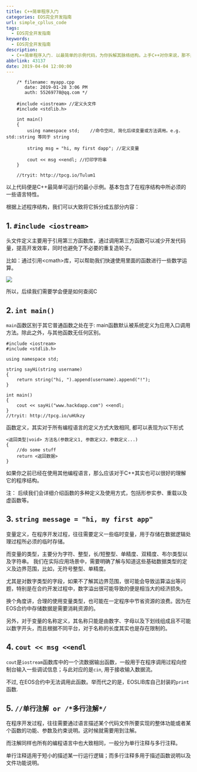 ```yaml
---
title: C++简单程序入门
categories: EOS完全开发指南
url: simple_cpllus_code
tags:
  - EOS完全开发指南
keywords:
  - EOS完全开发指南
description:
  - C++简单程序入门. 以最简单的示例代码，为你拆解其脉络结构。上手C++对你来说，那不是难事。
abbrlink: 43137
date: 2019-04-04 12:00:00
---
```



```
	/* filename: myapp.cpp
	   date: 2019-01-28 3:06 PM
	   auth: 55269778@qq.com */

	#include <iostream>	//定义头文件
	#include <stdlib.h>

	int main()
	{
	    using namespace std;	//命令空间, 简化后续变量或方法调用。e.g. std::string 等同于 string

		string msg = "hi, my first dapp"; //定义变量

		cout << msg <<endl;	//打印字符串
	}

	//tryit: http://tpcg.io/Tulum1
```

以上代码便是C++最简单可运行的最小示例。基本包含了在程序结构中所必须的一些语言特性。

根据上述程序结构，我们可以大致将它拆分成五部分内容：

## 1. `#include <iostream>`

头文件定义主要用于引用第三方函数库，通过调用第三方函数可以减少开发代码量，提高开发效率，同时也避免了不必要的重复造轮子。

比如：通过引用\<cmath\>库，可以帮助我们快速使用里面的函数进行一些数学运算。

![](https://ws3.sinaimg.cn/large/006tNc79ly1fzmer35re6j30l30j6myt.jpg)

所以，后续我们需要学会便是如何查阅C
## 2. `int main()`
`main`函数区别于其它普通函数之处在于: main函数默认被系统定义为应用入口调用方法。除此之外，与其他函数无任何区别。

	#include <iostream>
	#include <stdlib.h>

	using namespace std;

	string sayHi(string username)
	{
	    return string("hi, ").append(username).append("!");
	}

	int main()
	{
		cout << sayHi("www.hackdapp.com") <<endl;
	}
	//tryit: http://tpcg.io/uHUkzy

函数定义，其实对于所有编程语言的定义方式大致相同, 都可以表现为以下形式

	<返回类型|void> 方法名(参数定义1, 参数定义2，参数定义...)
	{
	    //do some stuff
	    return <返回数据>
	}

如果你之前已经在使用其他编程语言，那么应该对于C++其实也可以很好的理解它的程序结构。

注： 后续我们会详细介绍函数的多种定义及使用方式，包括形参实参、重载以及虚函数等。

## 3. `string message = "hi, my first app"`
变量定义，在程序开发过程，往往需要定义一些临时变量，用于存储在数据逻辑处理过程所必须的临时存储。

而变量的类型，主要分为字符、整型，长/短整型、单精度、双精度、布尔类型以及字符串。
我们在实际应用场景中，需要明确了解与知道这些基础数据类型的定义及边界范围，比如，无符号整型、单精度。

尤其是对数字类型的字段，如果不了解其边界范围，很可能会导致运算溢出等问题，特别是在合约开发过程中，数字溢出很可能导致的便是相当大的经济损失。

换个角度讲，合理的使用变量类型，也可能在一定程序中节省资源的浪费。因为在EOS合约中存储数据是需要消耗资源的。

另外，对于变量的名称定义，其名称只能是由数字、字母以及下划线组成且不可能以数字开头，而且根据不同平台，对于名称的长度其实也是存在限制的。

## 4. `cout << msg <<endl`
`cout`是`iostream`函数库中的一个流数据输出函数，一般用于在程序调用过程向控制台输入一些调试信息；与此对应的是`cin`, 用于接收输入数据流。

不过, 在EOS合约中无法调用此函数。举而代之的是，EOSLIB库自己封装的`print`函数.

## 5. `//单行注解 or /*多行注解*/`

在程序开发过程，往往需要通过语言描述某个代码文件所要实现的整体功能或者某个函数的功能、参数及约束说明。这时候就需要用到注解。

而注解同样也所有的编程语言中也大致相同，一般分为单行注释与多行注释。

单行注释适用于短小的描述某一行运行逻辑；而多行注释多用于描述函数说明以及文件功能说明。
